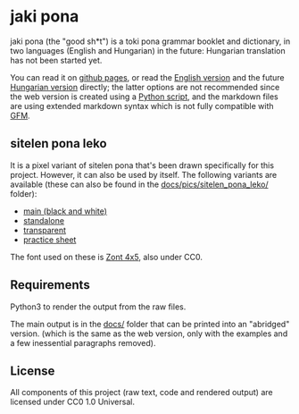 # jaki pona

jaki pona (the "good sh\*t") is a toki pona grammar booklet and dictionary, in two languages (English and Hungarian) in the future: Hungarian translation has not been started yet.

You can read it on [github pages](https://ae-dschorsaanjo.github.io/jaki-pona/), or read the [English version](./jaki_pona-en.md) and the future [Hungarian version](./jaki_pona-hu.md) directly; the latter options are not recommended since the web version is created using a [Python script](./render.py), and the markdown files are using extended markdown syntax which is not fully compatible with [GFM](https://github.github.com/gfm/).

## sitelen pona leko

It is a pixel variant of sitelen pona that's been drawn specifically for this project. However, it can also be used by itself.
The following variants are available (these can also be found in the [docs/pics/sitelen_pona_leko/](docs/pics/sitelen_pona_leko/) folder):
- [main (black and white)](https://raw.githubusercontent.com/ae-dschorsaanjo/jaki-pona/refs/heads/main/docs/pics/sitelen_pona_leko/sitelen-pona-leko.png)
- [standalone](https://raw.githubusercontent.com/ae-dschorsaanjo/jaki-pona/refs/heads/main/docs/pics/sitelen_pona_leko/sitelen-pona-leko-standalone.png)
- [transparent](https://raw.githubusercontent.com/ae-dschorsaanjo/jaki-pona/refs/heads/main/docs/pics/sitelen_pona_leko/sitelen-pona-leko-trans.png)
- [practice sheet](https://raw.githubusercontent.com/ae-dschorsaanjo/jaki-pona/refs/heads/main/docs/pics/sitelen_pona_leko/sitelen-pona-leko-practice-sheet.png)

The font used on these is [Zont 4x5](https://fontstruct.com/fontstructions/show/2419509/zont-4x5), also under CC0.

## Requirements

Python3 to render the output from the raw files.

The main output is in the [docs/](./docs/) folder that can be printed into an "abridged" version. (which is the same as the web version, only with the examples and a few inessential paragraphs removed).

## License

All components of this project (raw text, code and rendered output) are licensed under CC0 1.0 Universal.
